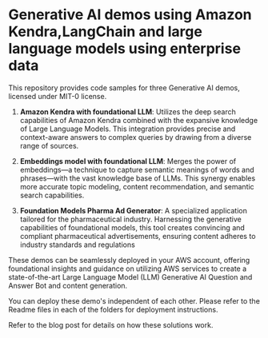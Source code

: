 # Generative AI demos using Amazon Kendra,LangChain and large language models using enterprise data


This repository provides code samples for three Generative AI demos, licensed under MIT-0 license. 

1. **Amazon Kendra with foundational LLM**: Utilizes the deep search capabilities of Amazon
Kendra combined with the expansive knowledge of Large Language Models. This
integration provides precise and context-aware answers to complex queries by drawing
from a diverse range of sources.

2. **Embeddings model with foundational LLM**: Merges the power of embeddings—a
technique to capture semantic meanings of words and phrases—with the vast
knowledge base of LLMs. This synergy enables more accurate topic modeling, content
recommendation, and semantic search capabilities.

3. **Foundation Models Pharma Ad Generator**: A specialized application tailored for the
pharmaceutical industry. Harnessing the generative capabilities of foundational models,
this tool creates convincing and compliant pharmaceutical advertisements, ensuring
content adheres to industry standards and regulations

These demos can be seamlessly deployed in your AWS account, offering foundational insights and guidance on utilizing AWS services to create a state-of-the-art Large Language Model (LLM) Generative AI Question and Answer Bot and content generation.

You can deploy these demo's independent of each other. Please refer to the Readme files in each of the folders for deployment instructions.

Refer to the blog post for details on how these solutions work.


